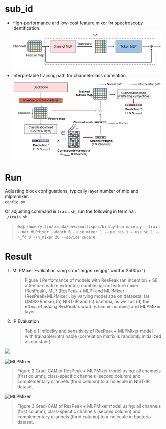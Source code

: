 # sub_id
- High-performance and low-cost feature mixer for spectroscopy identification.
  ![](img/mlpmixer.jpg "MLPMixer")
  
- Interpretable training path for channel-class correlation.
  ![](img/ip.png "Interpretable training path")
  
# Run
Adjusting block configurations, typically layer number of mlp and mlpmmixer:    
```config.py``` 

Or adjusting command in ```train.sh```, run the following in terminal:     
```./train.sh```    

> e.g.
`/home/ytliu/.conda/envs/multispec/bin/python main.py --train --net MLPMixer --depth 6 --use_mixer 1 --use_res 1 --use_se 1 --n_fc 0 --n_mixer 20 --device cuda:0
`
# Result

1. MLPMixer Evaluation
<img src="img/mixer.jpg" width='2500px")
      > Figure 1 Performance of models with ResPeak (an inception + SE attention feature extractor) combining: no feature mixer (ResPeak), MLP (ResPeak + MLP) and MLPMixer (ResPeak+MLPMixer). by varying model size on datasets: (a) QM9S-Raman, (b) NIST-IR and (c) bacteria, as well as (d) the effect of adding ResPeak's width (channel number) and MLPMixer layer.

2. IP Evaluation
   > Table 1 Infidelity and sensitivity of ResPeak + MLPMixer model with trainable/untrainable (correlation matrix is randomly initialized as constant).
   
<img src="img/ip_eval.jpg" width="600px">
   
  ![](img/ip_subs.jpg "MLPMixer")
   > Figure 2 Grad-CAM of ResPeak + MLPMixer model using: all channels (first column), class-specific channels (second column) and complementary channels (thrid column) to a molecule in NIST-IR dataset.

  ![](img/ip_bac.jpg "MLPMixer")
   > Figure 3 Grad-CAM of ResPeak + MLPMixer model using: all channels (first column), class-specific channels (second column) and complementary channels (thrid column) to a molecule in bacteria dataset.
